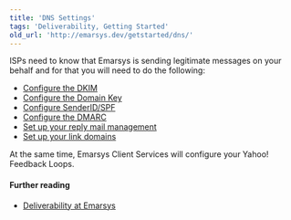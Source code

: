 ```yaml
---
title: 'DNS Settings'
tags: 'Deliverability, Getting Started'
old_url: 'http://emarsys.dev/getstarted/dns/'
---
```


ISPs need to know that Emarsys is sending legitimate messages on your behalf and for that you will need to do the following:

- [Configure the DKIM](/Getting%20Started/configure-dns.md)
- [Configure the Domain Key](/Getting%20Started/configure-dns.md)
- [Configure SenderID/SPF](/Getting%20Started/configure-dns.md)
- [Configure the DMARC](/Getting%20Started/configure-dns.md)
- [Set up your reply mail management](/Getting%20Started/configure-dns.md)
- [Set up your link domains](/Getting%20Started/configure-dns.md)

 At the same time, Emarsys Client Services will configure your Yahoo! Feedback Loops.

#### Further reading

- [Deliverability at Emarsys](/Getting%20Started/deliverability.md "Deliverability â&#128;&#147; Overview")